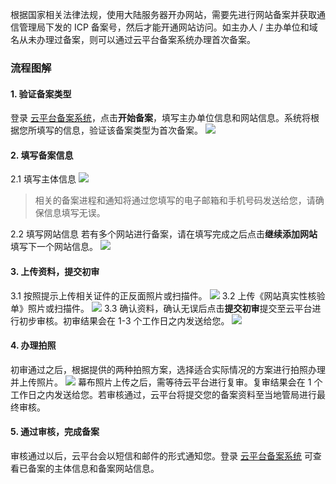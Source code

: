 
根据国家相关法律法规，使用大陆服务器开办网站，需要先进行网站备案并获取通信管理局下发的 ICP 备案号，然后才能开通网站访问。如主办人 / 主办单位和域名从未办理过备案，则可以通过云平台备案系统办理首次备案。

### 流程图解

#### 1. 验证备案类型
登录 [云平台备案系统](http://tce.fsphere.cn/product/ba)，点击**开始备案**，填写主办单位信息和网站信息。系统将根据您所填写的信息，验证该备案类型为首次备案。
![](http://i.imgur.com/GFpvnkl.png)

#### 2. 填写备案信息
2.1 填写主体信息
![](http://i.imgur.com/lxTRmT5.jpg)
>相关的备案进程和通知将通过您填写的电子邮箱和手机号码发送给您，请确保信息填写无误。

2.2 填写网站信息
若有多个网站进行备案，请在填写完成之后点击**继续添加网站**填写下一个网站信息。
![](http://i.imgur.com/za5Hbas.jpg)

#### 3. 上传资料，提交初审
3.1 按照提示上传相关证件的正反面照片或扫描件。
![](https://mc.qcloudimg.com/static/img/f0b8851fa0810c0ec43f82c6d28aed1f/buhuo.jpg)
3.2 上传《网站真实性核验单》照片或扫描件。
![](https://mc.qcloudimg.com/static/img/9bf4fbc9db44b9495acdf5dd3baf67a6/buhuo2.jpg)
3.3 确认资料，确认无误后点击**提交初审**提交至云平台进行初步审核。初审结果会在 1-3 个工作日之内发送给您。
![](http://i.imgur.com/WNPefYY.jpg)

#### 4. 办理拍照
初审通过之后，根据提供的两种拍照方案，选择适合实际情况的方案进行拍照办理并上传照片。
![](https://mc.qcloudimg.com/static/img/f81b53b6a30adc01a16d9bd1b87eeaa2/7+%281%29.jpg)
幕布照片上传之后，需等待云平台进行复审。复审结果会在 1 个工作日之内发送给您。若审核通过，云平台将提交您的备案资料至当地管局进行最终审核。


#### 5. 通过审核，完成备案

审核通过以后，云平台会以短信和邮件的形式通知您。登录 [云平台备案系统](http://tce.fsphere.cn/product/ba) 可查看已备案的主体信息和备案网站信息。
